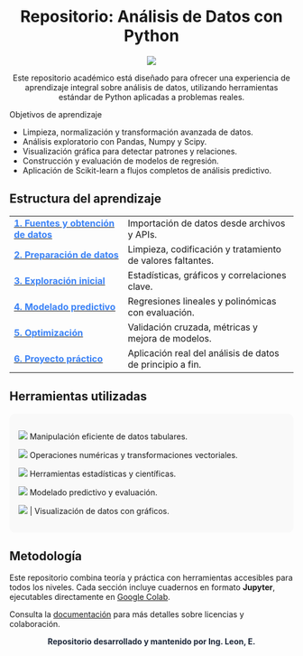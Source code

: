 <h1 align="center">Repositorio: Análisis de Datos con Python</h1>

<p align="center">
  <a href="https://github.com/DenverCoder1/readme-typing-svg">
    <img src="https://readme-typing-svg.herokuapp.com?font=Fira+Code&color=3B82F6&size=24&center=true&vCenter=true&width=900&height=60&lines=Aprendizaje+interactivo+con+Python;Procesamiento+y+limpieza+de+datos;Exploraci%C3%B3n+y+visualizaci%C3%B3n+de+datos;Modelado+predictivo+con+Scikit-learn;Cuadernos+Colaborativos+Google+Colab;Proyecto+final+aplicado+al+mundo+real"/>
  </a>
</p>

<p align="center">
  Este repositorio académico está diseñado para ofrecer una experiencia de aprendizaje integral sobre análisis de datos, utilizando herramientas estándar de Python aplicadas a problemas reales.
</p>


 Objetivos de aprendizaje

- Limpieza, normalización y transformación avanzada de datos.
- Análisis exploratorio con Pandas, Numpy y Scipy.
- Visualización gráfica para detectar patrones y relaciones.
- Construcción y evaluación de modelos de regresión.
- Aplicación de Scikit-learn a flujos completos de análisis predictivo.


## Estructura del aprendizaje

<table>
  <tr>
    <td><a href="https://github.com/eduardoleon9010/analisis_de_datos_con_Python/blob/main/secciones/1._fuentes_y_obtenci%C3%B3n_de_datos.md"><strong style="color:#3B82F6;">1. Fuentes y obtención de datos</strong></a></td>
    <td>Importación de datos desde archivos y APIs.</td>
  </tr>
  <tr>
    <td><a href="https://github.com/eduardoleon9010/analisis_de_datos_con_Python/blob/main/secciones/2._preparacion_de_datos_para_el_analisis.md"><strong style="color:#3B82F6;">2. Preparación de datos</strong></a></td>
    <td>Limpieza, codificación y tratamiento de valores faltantes.</td>
  </tr>
  <tr>
    <td><a href="https://github.com/eduardoleon9010/analisis_de_datos_con_Python/blob/main/secciones/3._exploracion_inicial_de_los_datos.md"><strong style="color:#3B82F6;">3. Exploración inicial</strong></a></td>
    <td>Estadísticas, gráficos y correlaciones clave.</td>
  </tr>
  <tr>
    <td><a href="https://github.com/eduardoleon9010/analisis_de_datos_con_Python/blob/main/secciones/4._creacion_de_modelos_predictivos.md"><strong style="color:#3B82F6;">4. Modelado predictivo</strong></a></td>
    <td>Regresiones lineales y polinómicas con evaluación.</td>
  </tr>
  <tr>
    <td><a href="https://github.com/eduardoleon9010/analisis_de_datos_con_Python/blob/main/secciones/5._optimizacion_de_modelos_y_resultados.md"><strong style="color:#3B82F6;">5. Optimización</strong></a></td>
    <td>Validación cruzada, métricas y mejora de modelos.</td>
  </tr>
  <tr>
    <td><a href="https://github.com/eduardoleon9010/analisis_de_datos_con_Python/blob/main/secciones/6._proyecto_de_aplicacion_practica.md"><strong style="color:#3B82F6;">6. Proyecto práctico</strong></a></td>
    <td>Aplicación real del análisis de datos de principio a fin.</td>
  </tr>
</table>


## Herramientas utilizadas

<div style="background-color: #f9f9f9; padding: 16px; border-radius: 10px; max-width: 1000px;">
  <p><img src="https://img.shields.io/badge/Pandas-150458.svg?&style=flat&logo=pandas&logoColor=white"/>  Manipulación eficiente de datos tabulares.</p>
  <p><img src="https://img.shields.io/badge/Numpy-013243.svg?&style=flat&logo=numpy&logoColor=white"/>  Operaciones numéricas y transformaciones vectoriales.</p>
  <p><img src="https://img.shields.io/badge/Scipy-8CAAE6.svg?&style=flat&logo=scipy&logoColor=white"/>  Herramientas estadísticas y científicas.</p>
  <p><img src="https://img.shields.io/badge/Scikit--learn-F7931E.svg?&style=flat&logo=scikit-learn&logoColor=white"/>  Modelado predictivo y evaluación.</p>
  <p><img src="https://img.shields.io/badge/Matplotlib-11557C.svg?&style=flat&logo=matplotlib&logoColor=white"/>  | Visualización de datos con gráficos.</p>
</div>

## Metodología 

Este repositorio combina teoría y práctica con herramientas accesibles para todos los niveles. Cada sección incluye cuadernos en formato **Jupyter**, ejecutables directamente en [Google Colab](https://colab.research.google.com/).

Consulta la [documentación](https://github.com/eduardoleon9010/analisis_de_datos_con_Python/tree/main/documentacion) para más detalles sobre licencias y colaboración.

<p align="center" style="font-weight:bold; color:#1e293b;">Repositorio desarrollado y mantenido por Ing. Leon, E.</p>
